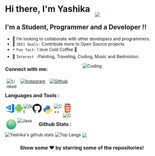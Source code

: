 # **Hi there, I'm Yashika** <img src="https://i.pinimg.com/originals/9e/a7/2e/9ea72ef078139ced289852e8a4ea0c5c.gif" width="65px" style=" margin: -16px 10px">
## I'm a Student, Programmer and a Developer !!

- 👯 I’m looking to collaborate with other developers and programmers.
- 🥅 `2021 Goals:` Contribute more to Open Source projects
- ⚡ `Fun fact:` I love Cold Coffee 🤣
- 🌱 `Interest :`Painting, Traveling, Coding, Music and Bedminton.
<img align="right" alt="Coding" width="250" height="200"  src="https://cdn.dribbble.com/users/2211982/screenshots/14111224/media/38c3c6be7917c589b09c3e4cf2e80e15.gif">

### Connect with me:

[<img align="left" alt="LinkedIn" width="35px" height ="35px" src="https://pngimg.com/uploads/linkedIn/linkedIn_PNG22.png" style=" margin: 5px 5px" />][linkedin]
[<img alt="Instagram" width="35px" height ="35px" src="https://cdn.jsdelivr.net/npm/simple-icons@v3/icons/instagram.svg" style=" margin: 5px 5px"/>][instagram]
[<img alt="Github" width="35px" height ="35px" src="https://image.flaticon.com/icons/png/512/25/25231.png" style=" margin: 5px 5px"/>][github]

### Languages and Tools : 

<img align="left" alt="Visual Studio Code" width="30px" src="https://raw.githubusercontent.com/github/explore/80688e429a7d4ef2fca1e82350fe8e3517d3494d/topics/visual-studio-code/visual-studio-code.png" />

<img align="left" alt="Android" width="30px" src="https://raw.githubusercontent.com/github/explore/80688e429a7d4ef2fca1e82350fe8e3517d3494d/topics/android/android.png"/>




<img align="left" alt="Git" width="30px" src="https://git-scm.com/images/logos/downloads/Git-Icon-Black.png"/>

<img align="left" alt="GitHub" width="30px" src="https://raw.githubusercontent.com/github/explore/78df643247d429f6cc873026c0622819ad797942/topics/github/github.png"/>
<img align="left" alt="Python" width="40px" src="https://raw.githubusercontent.com/github/explore/78df643247d429f6cc873026c0622819ad797942/topics/python/python.png"/>

<img align="left" alt="C++" width="30px" src="https://cdn.freebiesupply.com/logos/large/2x/c-logo-png-transparent.png"  />
<img align="left" alt="HTML" width="30px" src="https://raw.githubusercontent.com/github/explore/80688e429a7d4ef2fca1e82350fe8e3517d3494d/topics/html/html.png"  />

<img align="left" alt="C" width="40px" src="https://static.wixstatic.com/media/0cfd43_1831013bcc8540fcba4f087dfa07653c~mv2.png/v1/fill/w_350,h_350,al_c,lg_1,q_85/c.webp"  />
<img align="left" alt="Atom" width="40px" src="https://raw.githubusercontent.com/github/explore/80688e429a7d4ef2fca1e82350fe8e3517d3494d/topics/atom/atom.png"  />

<img align="left" alt="Java" width="70px" height = "30px" src="https://logos-download.com/wp-content/uploads/2016/10/Java_logo_icon.png"/>

<br />
<br />

### Github Stats :
![Yashika's github stats](https://github-readme-stats.vercel.app/api?username=Yashika1410&show_icons=true&theme=flag-india)
![Top Langs](https://github-readme-stats.vercel.app/api/top-langs/?username=Yashika1410&theme=flag-india&layout=compact)
<a>
 <img align="center" src="https://visitor-badge.glitch.me/badge?page_id=Yashika1410.Yashika1410" />
</a>

<div align="center">

### Show some ❤️ by starring some of the repositories!

</div>


<br />

[instagram]: https://www.instagram.com/yashika.jn_/
[linkedin]: https://www.linkedin.com/in/yashika-jain-b018671a1/
[github]: https://github.com/Yashika1410
